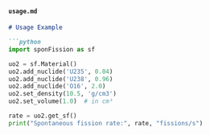 
#### `usage.md`
```markdown
# Usage Example

```python
import sponFission as sf

uo2 = sf.Material()
uo2.add_nuclide('U235', 0.04)
uo2.add_nuclide('U238', 0.96)
uo2.add_nuclide('O16', 2.0)
uo2.set_density(10.5, 'g/cm3')
uo2.set_volume(1.0)  # in cm³

rate = uo2.get_sf()
print("Spontaneous fission rate:", rate, "fissions/s")
